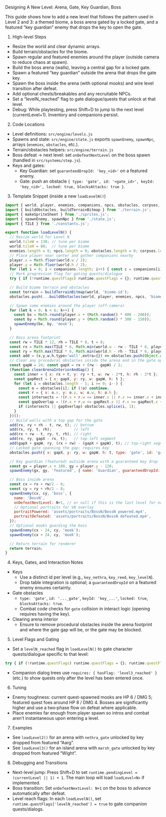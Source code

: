 Designing A New Level: Arena, Gate, Key Guardian, Boss

This guide shows how to add a new level that follows the pattern used in Level 2 and 3: a themed biome, a boss arena gated by a locked gate, and a featured “key guardian” enemy that drops the key to open the gate.

1) High-level Steps

- Resize the world and clear dynamic arrays.
- Build terrain/obstacles for the biome.
- Spawn regular and featured enemies around the player (outside camera to reduce chaos at spawn).
- Build the boss arena (walls), leaving a central gap for a locked gate.
- Spawn a featured “key guardian” outside the arena that drops the gate key.
- Spawn the boss inside the arena (with optional mooks) and wire level transition after defeat.
- Add optional chests/breakables and any recruitable NPCs.
- Set a “levelN_reached” flag to gate dialogue/quests that unlock at that level.
 - Debug: While playtesting, press Shift+D to jump to the next level (currentLevel+1). Inventory and companions persist.

2) Code Locations

- Level definitions: `src/engine/levels.js`
- Spawns and state: `src/engine/state.js` exports `spawnEnemy`, `spawnNpc`, arrays (`enemies`, `obstacles`, etc.).
- Terrain/obstacles helpers: `src/engine/terrain.js`
- Boss defeat → next level: set `onDefeatNextLevel` on the boss spawn (handled in `src/systems/step.js`).
- Keys and gates:
  - Key Guardian: set `guaranteedDropId: 'key_<id>'` on a featured enemy.
  - Gate: push an obstacle `{ type: 'gate', id: '<gate_id>', keyId: 'key_<id>', locked: true, blocksAttacks: true }`.

3) Template Snippet (inside a new `loadLevelN()`)

```js
import { world, player, enemies, companions, npcs, obstacles, corpses, stains, floaters, sparkles, runtime } from './state.js';
import { buildObstacles, buildTerrainBitmap } from './terrain.js';
import { makeSpriteSheet } from './sprites.js';
import { spawnEnemy, spawnNpc } from './state.js';
import { TILE } from './constants.js';

export function loadLevelN() {
  // Resize world for Level N
  world.tileW = 130; // tune per biome
  world.tileH = 80;  // tune per biome
  enemies.length = 0; npcs.length = 0; obstacles.length = 0; corpses.length = 0; stains.length = 0; floaters.length = 0; sparkles.length = 0;
  // Place player near center and gather companions nearby
  player.x = Math.floor(world.w / 2);
  player.y = Math.floor(world.h / 2);
  for (let i = 0; i < companions.length; i++) { const c = companions[i]; c.x = player.x + 12 * (i + 1); c.y = player.y + 8 * (i + 1); }
  // Mark progression flag for gating quests/dialogue
  try { if (!runtime.questFlags) runtime.questFlags = {}; runtime.questFlags['levelN_reached'] = true; } catch {}

  // Build biome terrain and obstacles
  const terrain = buildTerrainBitmap(world, 'biome-id');
  obstacles.push(...buildObstacles(world, player, enemies, npcs, 'biome-id'));

  // Spawn some enemies around the player (off-camera)
  for (let k = 0; k < 6; k++) {
    const bx = Math.round(player.x + (Math.random() * 400 - 200));
    const by = Math.round(player.y + (Math.random() * 300 - 150));
    spawnEnemy(bx, by, 'mook');
  }

  // Boss arena footprint
  const rw = TILE * 12, rh = TILE * 8, t = 8;
  const rx = Math.max(TILE * 6, Math.min(world.w - rw - TILE * 6, player.x + 260));
  const ry = Math.max(TILE * 6, Math.min(world.h - rh - TILE * 6, player.y + 160));
  const add = (x,y,w,h,type='wall',extra={}) => obstacles.push(Object.assign({ x, y, w, h, type, blocksAttacks: type==='wall' }, extra));
  // Clear any procedural obstacles inside the arena and in the gate opening
  const gapW = 24; const gapX = rx + (rw - gapW) / 2;
  (function clearArenaInteriorAndGap() {
    const inner = { x: rx + t, y: ry + t, w: rw - 2*t, h: rh - 2*t };
    const gapRect = { x: gapX, y: ry, w: gapW, h: t };
    for (let i = obstacles.length - 1; i >= 0; i--) {
      const o = obstacles[i]; if (!o) continue;
      const r = { x: o.x, y: o.y, w: o.w, h: o.h };
      const intersects = !(r.x + r.w <= inner.x || r.x >= inner.x + inner.w || r.y + r.h <= inner.y || r.y >= inner.y + inner.h);
      const gapOverlap = !(r.x + r.w <= gapRect.x || r.x >= gapRect.x + gapRect.w || r.y + r.h <= gapRect.y || r.y >= gapRect.y + gapRect.h);
      if (intersects || gapOverlap) obstacles.splice(i, 1);
    }
  })();
  // Build walls with a top gap for the gate
  add(rx, ry + rh - t, rw, t); // bottom
  add(rx, ry, t, rh);          // left
  add(rx + rw - t, ry, t, rh); // right
  add(rx, ry, gapX - rx, t);   // top-left segment
  add(gapX + gapW, ry, (rx + rw) - (gapX + gapW), t); // top-right segment
  // Locked gate spanning the gap; requires key
  obstacles.push({ x: gapX, y: ry, w: gapW, h: t, type: 'gate', id: 'gate_levelN', keyId: 'key_levelN', locked: true, blocksAttacks: true });

  // Key guardian (featured) outside arena with a guaranteed key drop
  const gx = player.x + 180, gy = player.y - 120;
  spawnEnemy(gx, gy, 'featured', { name: 'Guardian', guaranteedDropId: 'key_levelN', hp: 12, dmg: 4 });

  // Boss inside arena
  const cx = rx + rw/2 - 6;
  const cy = ry + rh/2 - 8;
  spawnEnemy(cx, cy, 'boss', {
    name: 'BossN',
    onDefeatNextLevel: N+1, // or null if this is the last level for now
    // Optional portraits for VN overlay
    portraitPowered: 'assets/portraits/BossN/BossN powered.mp4',
    portraitDefeated: 'assets/portraits/BossN/BossN defeated.mp4',
  });
  // Optional mooks guarding the boss
  spawnEnemy(cx - 24, cy, 'mook');
  spawnEnemy(cx + 24, cy, 'mook');

  // Return terrain for renderer
  return terrain;
}
```

4) Keys, Gates, and Interaction Notes

- Keys
  - Use a distinct id per level (e.g., `key_nethra`, `key_reed`, `key_levelN`).
  - Drop table integration is optional; a `guaranteedDropId` on a featured enemy ensures certainty.
- Gate obstacles
  - `type: 'gate'`, `id: '..._gate'`, `keyId: 'key_...'`, `locked: true`, `blocksAttacks: true`.
  - Combat code checks for `gate` collision in interact logic (opening requires having the key).
- Clearing arena interior
  - Ensure to remove procedural obstacles inside the arena footprint and where the gate gap will be, or the gate may be blocked.

5) Level Flags and Gating

- Set a `levelN_reached` flag in `loadLevelN()` to gate character quests/dialogue specific to that level:

```js
try { if (!runtime.questFlags) runtime.questFlags = {}; runtime.questFlags['levelN_reached'] = true; } catch {}
```

- Companion dialog trees use `requires: { hasFlag: 'level3_reached' }` (etc.) to show quests only after the level has been entered once.

6) Tuning

- Enemy toughness: current quest-spawned mooks are HP 6 / DMG 5; featured quest foes around HP 8 / DMG 4. Bosses are significantly higher and use a two‑phase flow on defeat where applicable.
- Place enemies far enough from player spawn so intros and combat aren’t instantaneous upon entering a level.

7) Examples

- See `loadLevel2()` for an arena with `nethra_gate` unlocked by key dropped from featured “Aarg”.
- See `loadLevel3()` for an island arena with `marsh_gate` unlocked by key dropped from featured “Wight”.

8) Debugging and Transitions

- Next-level jump: Press Shift+D to set `runtime.pendingLevel = (currentLevel || 1) + 1`. The main loop will load `loadLevel<N>` if implemented.
- Boss transition: Set `onDefeatNextLevel: N+1` on the boss to advance automatically after defeat.
- Level reach flags: In each `loadLevelN()`, set `runtime.questFlags['levelN_reached'] = true` to gate companion quests/dialogs.
